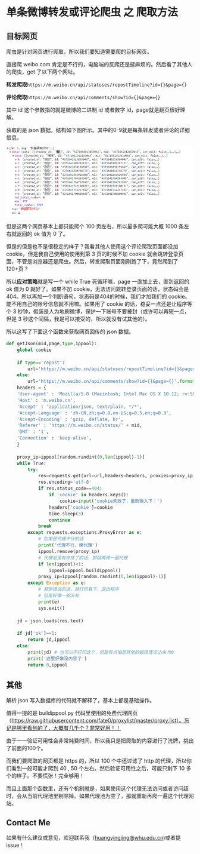 # 单条微博转发或评论爬虫 之 爬取方法

## 目标网页

爬虫是针对网页进行爬取，所以我们要知道需要爬的目标网页。

直接爬 weibo.com 肯定是不行的，电脑端的反爬还是挺麻烦的。然后看了其他人的爬虫，get 了以下两个网址。

**转发爬取**`https://m.weibo.cn/api/statuses/repostTimeline?id={}&page={}`

**评论爬取**`https://m.weibo.cn/api/comments/show?id={}&page={}`

其中 id 这个参数指的就是微博的二进制 id 或者数字 id，page就是翻页很好理解。

获取的是 json 数据。结构如下图所示。其中的0-9就是每条转发或者评论的详细信息。

![1557764155552](assets/1557764155552.png)

但是这两个网页基本上都只能爬个 100 页左右，所以最多爬可能大概 1000 条左右就返回的 ok 值为 0 了。

但是的但是也不是很稳定的样子？我看其他人使用这个评论爬取页面都没加 cookie，但是我自己使用的使用到第 3 页的时候不加 cookie 就会跳转登录页面，不管是浏览器还是爬虫。然后，转发爬取页面刚刚跑了下，竟然爬到了120+页？

所以**应对策略**就是写一个 while True 死循环嘛，page 一直加上去，直到返回的 ok 值为 0 就好了。如果不加 cookie，无法访问跳转登录页面的话，状态码会是 404。所以再加一个判断语句，状态码是404的时候，我们才加我们的 cookie。能不用自己的账号信息就不用嘛。如果用了 cookie 的话，稳妥一点还是让程序等个 3 秒钟，假装是人为地刷微博，保护一下账号不要被封（或许可以再短一点，但是 3 秒这个间隔，我是可以接受的，所以就没有试其他的）。

所以这写了下面这个函数来获取网页回传的 json 数据。

```python
def getJson(mid,page,type,ippool):
    global cookie

    if type=='repost':
        url='https://m.weibo.cn/api/statuses/repostTimeline?id={}&page={}'.format(mid,page)
    else:
        url='https://m.weibo.cn/api/comments/show?id={}&page={}'.format(mid,page)
    headers = {
    'User-agent' : 'Mozilla/5.0 (Macintosh; Intel Mac OS X 10.12; rv:55.0) Gecko/20100101 Firefox/55.0',
    'Host' : 'm.weibo.cn',
    'Accept' : 'application/json, text/plain, */*',
    'Accept-Language' : 'zh-CN,zh;q=0.8,en-US;q=0.5,en;q=0.3',
    'Accept-Encoding' : 'gzip, deflate, br',
    'Referer' : 'https://m.weibo.cn/status/' + mid,
    'DNT' : '1',
    'Connection' : 'keep-alive',
    }

    proxy_ip=ippool[random.randint(0,len(ippool)-1)]
    while True:
        try:
            res=requests.get(url=url,headers=headers, proxies=proxy_ip,timeout=20)
            res.encoding='utf-8'
            if res.status_code==404:
                if 'cookie' in headers.keys():
                    cookie=input('cookie失效了，重新输入下：')
                headers['cookie']=cookie
                time.sleep(3)
                continue
            break
        except requests.exceptions.ProxyError as e:
            # 如果是代理不行的话
            print('代理不行，换代理')
            ippool.remove(proxy_ip)
            # 代理池没有存货了的话，那就再爬一遍代理
            if len(ippool)<1:
                ippool=ippool.buildippool()
            proxy_ip=ippool[random.randint(0,len(ippool)-1)]
        except Exception as e:
            # 其他错误的话，就打印看下，退出程序
            # 但是好像一般没有
            print(e)
            sys.exit()

    jd = json.loads(res.text)

    if jd['ok']==1:
        return jd,ippool
    else:
        print(jd) # 也可以不打印这个，但是有点怕是其他的报错情况让ok为0
        print('这里好像没内容了')
        return 0,ippool
```

## 其他

解析 json 写入数据库的代码就不解释了，基本上都是基础操作。

值得一提的是 buildippool.py 代码里使用的免费代理网页（https://raw.githubusercontent.com/fate0/proxylist/master/proxy.list）。忘记是哪里看到的了，大概有几千个？非常好用！！

由于一一验证可用性会非常耗费时间，所以我只是把爬取的内容进行了洗牌，挑出了前面的100个。

而我们要爬取的网页都是 https 的，所以 100 个中还过滤了 http 的代理，所以你们看到一般可能才爬到 40 , 50 个左右。然后验证可用性之后，可能只剩下 10 多个的样子。不要慌张！完全够用！

而且上面那个函数里，还有个机制就是，如果使用这个代理无法访问或者访问超时，会从当前代理池里剔除掉。如果代理池为空了，那就重新再爬一遍这个代理网站。

## Contact Me

如果有什么建议或意见，欢迎联系我（huangyingjing@whu.edu.cn)或者提issue！
